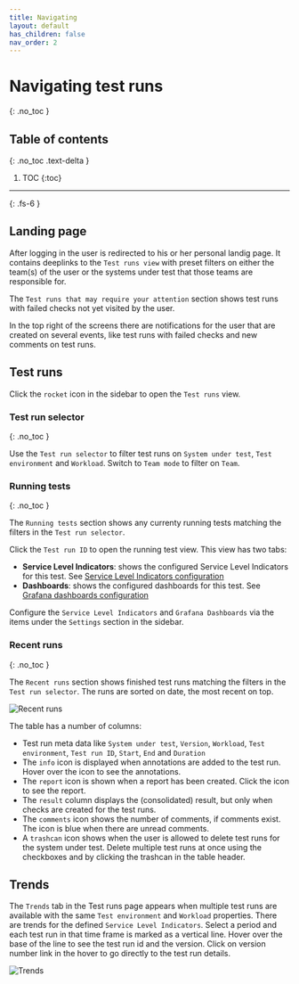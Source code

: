 ```yaml
---
title: Navigating
layout: default
has_children: false
nav_order: 2
---
```


# Navigating test runs
{: .no_toc }

## Table of contents
{: .no_toc .text-delta }

1. TOC
{:toc}

---

{: .fs-6 }

## Landing page

After logging in the user is redirected to his or her personal landig page. It contains deeplinks to the `Test runs view` with preset filters on either the team(s) of the user or the systems under test that those teams are responsible for.

The `Test runs that may require your attention` section shows test runs with failed checks not yet visited by the user.

In the top right of the screens there are notifications for the user that are created on several events, like test runs with failed checks and new comments on test runs.

## Test runs 

Click the `rocket` icon in the sidebar to open the `Test runs` view.

### Test run selector
{: .no_toc }

Use the `Test run selector` to filter test runs on `System under test`, `Test environment` and `Workload`. Switch to `Team mode` to filter on `Team`.

### Running tests
{: .no_toc }

The `Running tests` section shows any currenty running tests matching the filters in the `Test run selector`. 

Click the `Test run ID` to open the running test view. This view has two tabs:
* **Service Level Indicators**: shows the configured Service Level Indicators for this test. See [Service Level Indicators configuration](/docs/testconfiguration/testconfiguration.html#service-level-indicators)
* **Dashboards**: shows the configured dashboards for this test. See [Grafana dashboards configuration](/docs/testconfiguration/testconfiguration.html#grafana-dashboards)

Configure the `Service Level Indicators` and `Grafana Dashboards` via the items under the `Settings` section in the sidebar.


### Recent runs
{: .no_toc }

The `Recent runs` section shows finished test runs matching the filters in the `Test run selector`. The runs are sorted on date, the most recent on top. 

![Recent runs](/docs/images/recent-runs.png)

The table has a number of columns:

* Test run meta data like `System under test`, `Version`, `Workload`, `Test environment`, `Test run ID`, `Start`, `End` and `Duration`
* The `info` icon is displayed when annotations are added to the test run. Hover over the icon to see the annotations.
* The `report` icon is shown when a report has been created. Click the icon to see the report.
* The `result` column displays the (consolidated) result, but only when checks are created for the test runs.
* The `comments` icon shows the number of comments, if comments exist. The icon is blue when there are unread comments.
* A `trashcan` icon shows when the user is allowed to delete test runs for the system under test. Delete multiple test runs at once using the checkboxes and by clicking the trashcan in the table header.

## Trends

The `Trends` tab in the Test runs page appears when multiple test runs are available with the same `Test environment` and `Workload` properties. There are trends for the defined `Service Level Indicators`. Select a period and each test run in that time frame is marked as a vertical line. Hover over the base of the line to see the test run id and the version. Click on version number link in the hover to go directly to the test run details.


![Trends](/docs/images/trends.png)
